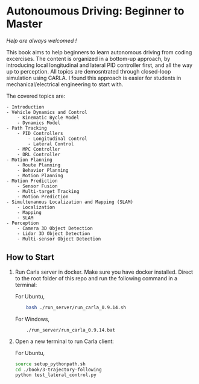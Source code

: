 # Autonoumous Driving: Beginner to Master

*Help are always welcomed !*

This book aims to help beginners to learn autonomous driving from coding excercises. 
The content is organized in a bottom-up approach, by introducing local longitudinal and lateral PID controller first, and all the way up to perception.
All topics are demosntrated through closed-loop simulation using CARLA.
I found this approach is easier for students in mechanical/electrical engineering to start with.

The covered topics are:

```text
- Introduction
- Vehicle Dynamics and Control
    - Kinematic Bycle Model
    - Dynamics Model
- Path Tracking 
    - PID Controllers
        - Longitudinal Control 
        - Lateral Control
    - MPC Controller
    - DRL Controller
- Motion Planning
    - Route Planning
    - Behavior Planning
    - Motion Planning
- Motion Prediction
    - Sensor Fusion
    - Multi-target Tracking
    - Motion Prediction
- Simultenanous Localization and Mapping (SLAM)
    - Localization
    - Mapping
    - SLAM
- Perception
    - Camera 3D Object Detection
    - Lidar 3D Object Detection
    - Multi-sensor Object Detection
```


## How to Start

1. Run Carla server in docker. Make sure you have docker installed. Direct to the root folder of this repo and run the following command in a terminal:

    For Ubuntu,

    ```bash
        bash ./run_server/run_carla_0.9.14.sh
    ```

    For Windows,

    ```shell
        ./run_server/run_carla_0.9.14.bat
    ```

2. Open a new terminal to run Carla client:

    For Ubuntu,

    ```bash
    source setup_pythonpath.sh 
    cd ./book/3-trajectory-following
    python test_lateral_control.py
    ```
